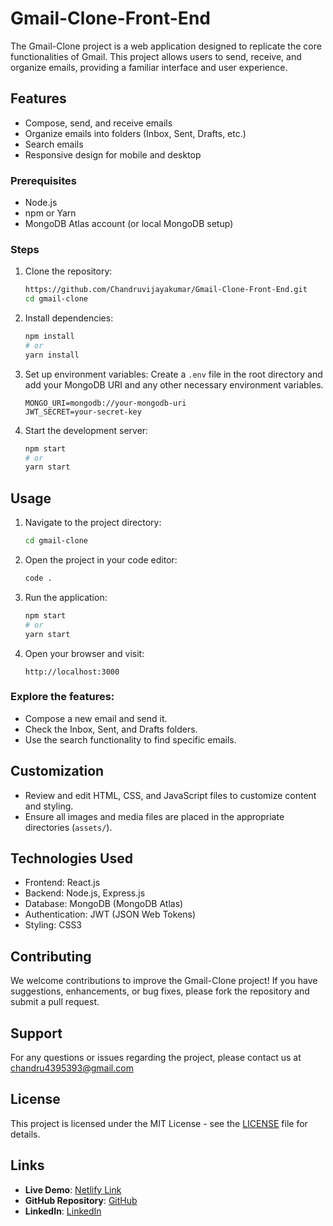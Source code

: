 # Gmail-Clone-Front-End

The Gmail-Clone project is a web application designed to replicate the core functionalities of Gmail. This project allows users to send, receive, and organize emails, providing a familiar interface and user experience.

## Features

- Compose, send, and receive emails
- Organize emails into folders (Inbox, Sent, Drafts, etc.)
- Search emails
- Responsive design for mobile and desktop

### Prerequisites

- Node.js
- npm or Yarn
- MongoDB Atlas account (or local MongoDB setup)

### Steps

1. Clone the repository:

    ```bash
    https://github.com/Chandruvijayakumar/Gmail-Clone-Front-End.git
    cd gmail-clone
    ```

2. Install dependencies:

    ```bash
    npm install
    # or
    yarn install
    ```

3. Set up environment variables:
   Create a `.env` file in the root directory and add your MongoDB URI and any other necessary environment variables.

    ```env
    MONGO_URI=mongodb://your-mongodb-uri
    JWT_SECRET=your-secret-key
    ```

4. Start the development server:

    ```bash
    npm start
    # or
    yarn start
    ```

## Usage

1. Navigate to the project directory:

    ```bash
    cd gmail-clone
    ```

2. Open the project in your code editor:

    ```bash
    code .
    ```

3. Run the application:

    ```bash
    npm start
    # or
    yarn start
    ```

4. Open your browser and visit:

    ```
    http://localhost:3000
    ```

### Explore the features:

- Compose a new email and send it.
- Check the Inbox, Sent, and Drafts folders.
- Use the search functionality to find specific emails.

## Customization

- Review and edit HTML, CSS, and JavaScript files to customize content and styling.
- Ensure all images and media files are placed in the appropriate directories (`assets/`).

## Technologies Used

- Frontend: React.js
- Backend: Node.js, Express.js
- Database: MongoDB (MongoDB Atlas)
- Authentication: JWT (JSON Web Tokens)
- Styling: CSS3

## Contributing

We welcome contributions to improve the Gmail-Clone project! If you have suggestions, enhancements, or bug fixes, please fork the repository and submit a pull request.

## Support

For any questions or issues regarding the project, please contact us at chandru4395393@gmail.com

## License

This project is licensed under the MIT License - see the [LICENSE](LICENSE) file for details.

## Links

- **Live Demo**: [Netlify Link](https://gmail-project-clone.netlify.app/emails/inbox)
- **GitHub Repository**: [GitHub](https://github.com/Chandruvijayakumar?tab=repositories)
- **LinkedIn**: [LinkedIn](https://www.linkedin.com/in/chandru-vijayakumar/)
